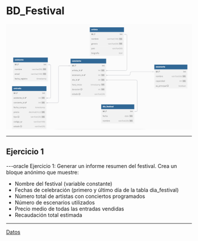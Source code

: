 # BD_Festival

![Esquema de las tablas](esquema.png)

---

## Ejercicio 1
---oracle
Ejercicio 1:  Generar un informe resumen del festival.
Crea un bloque anónimo que muestre:
- Nombre del festival (variable constante)
- Fechas de celebración (primero y último día de la tabla dia_festival)
- Número total de artistas con conciertos programados
- Número de escenarios utilizados
- Precio medio de todas las entradas vendidas
- Recaudación total estimada
---


[Datos](tablesAndData.sql)
